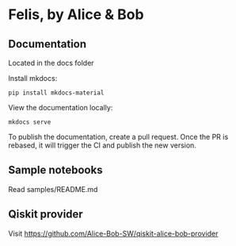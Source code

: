 # Felis, by Alice & Bob


## Documentation

Located in the docs folder

Install mkdocs:
```
pip install mkdocs-material
```

View the documentation locally:
```
mkdocs serve
```

To publish the documentation, create a pull request.
Once the PR is rebased, it will trigger the CI and publish
the new version.

## Sample notebooks

Read samples/README.md

## Qiskit provider

Visit https://github.com/Alice-Bob-SW/qiskit-alice-bob-provider